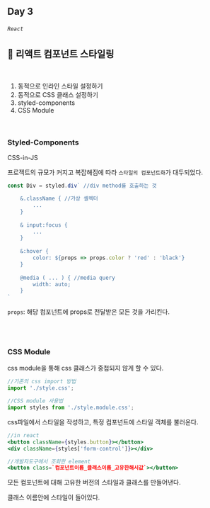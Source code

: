 ## Day 3 

###### `React`

## :memo: 리액트 컴포넌트 스타일링

<br>

1. 동적으로 인라인 스타일 설정하기
2. 동적으로 CSS 클래스 설정하기
3. styled-components
4. CSS Module

<br>


### Styled-Components
CSS-in-JS

프로젝트의 규모가 커지고 복잡해짐에 따라 `스타일의 컴포넌트화`가 대두되었다.

```jsx
const Div = styled.div` //div method를 호출하는 것

    &.className { //가상 셀렉터
        ...
    } 
    
    & input:focus {
        ...
    }
    
    &:hover {
        color: ${props => props.color ? 'red' : 'black'}
    }
    
    @media ( ... ) { //media query
        width: auto;
    } 
` 
```
`props`: 해당 컴포넌트에 props로 전달받은 모든 것을 가리킨다.

<br>
<br>

### CSS Module

css module을 통해 css 클래스가 중첩되지 않게 할 수 있다.

```jsx
//기존의 css import 방법
import './style.css';

//CSS module 사용법
import styles from './style.module.css';
```

css파일에서 스타일을 작성하고, 특정 컴포넌트에 스타일 객체를 불러온다.

```jsx
//in react
<button className={styles.button}></button>
<div className={styles['form-control']}></div>

//개발자도구에서 조회한 element
<button class=`컴포넌트이름_클래스이름_고유한해시값`></button>
```
모든 컴포넌트에 대해 고유한 버전의 스타일과 클래스를 만들어낸다.

클래스 이름안에 스타일이 들어있다.
